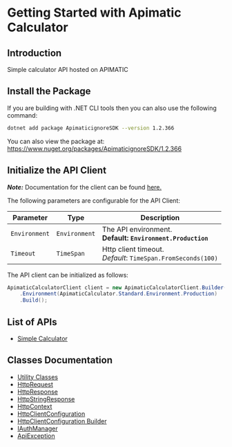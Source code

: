 
# Getting Started with Apimatic Calculator

## Introduction

Simple calculator API hosted on APIMATIC

## Install the Package

If you are building with .NET CLI tools then you can also use the following command:

```bash
dotnet add package ApimaticignoreSDK --version 1.2.366
```

You can also view the package at:
https://www.nuget.org/packages/ApimaticignoreSDK/1.2.366

## Initialize the API Client

**_Note:_** Documentation for the client can be found [here.](https://www.github.com/Syed-Subtain/apimatic-ignore-dotnet-sdk/tree/1.2.366/doc/client.md)

The following parameters are configurable for the API Client:

| Parameter | Type | Description |
|  --- | --- | --- |
| `Environment` | `Environment` | The API environment. <br> **Default: `Environment.Production`** |
| `Timeout` | `TimeSpan` | Http client timeout.<br>*Default*: `TimeSpan.FromSeconds(100)` |

The API client can be initialized as follows:

```csharp
ApimaticCalculatorClient client = new ApimaticCalculatorClient.Builder()
    .Environment(ApimaticCalculator.Standard.Environment.Production)
    .Build();
```

## List of APIs

* [Simple Calculator](https://www.github.com/Syed-Subtain/apimatic-ignore-dotnet-sdk/tree/1.2.366/doc/controllers/simple-calculator.md)

## Classes Documentation

* [Utility Classes](https://www.github.com/Syed-Subtain/apimatic-ignore-dotnet-sdk/tree/1.2.366/doc/utility-classes.md)
* [HttpRequest](https://www.github.com/Syed-Subtain/apimatic-ignore-dotnet-sdk/tree/1.2.366/doc/http-request.md)
* [HttpResponse](https://www.github.com/Syed-Subtain/apimatic-ignore-dotnet-sdk/tree/1.2.366/doc/http-response.md)
* [HttpStringResponse](https://www.github.com/Syed-Subtain/apimatic-ignore-dotnet-sdk/tree/1.2.366/doc/http-string-response.md)
* [HttpContext](https://www.github.com/Syed-Subtain/apimatic-ignore-dotnet-sdk/tree/1.2.366/doc/http-context.md)
* [HttpClientConfiguration](https://www.github.com/Syed-Subtain/apimatic-ignore-dotnet-sdk/tree/1.2.366/doc/http-client-configuration.md)
* [HttpClientConfiguration Builder](https://www.github.com/Syed-Subtain/apimatic-ignore-dotnet-sdk/tree/1.2.366/doc/http-client-configuration-builder.md)
* [IAuthManager](https://www.github.com/Syed-Subtain/apimatic-ignore-dotnet-sdk/tree/1.2.366/doc/i-auth-manager.md)
* [ApiException](https://www.github.com/Syed-Subtain/apimatic-ignore-dotnet-sdk/tree/1.2.366/doc/api-exception.md)

